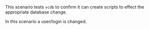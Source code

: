 This scenario tests `vcdb` to confirm it can create scripts to effect the appropriate database change.

In this scenario a user/login is changed.
